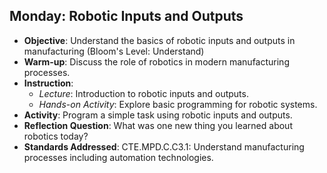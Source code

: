 ## Monday: Robotic Inputs and Outputs

- **Objective**: Understand the basics of robotic inputs and outputs in manufacturing (Bloom's Level: Understand)
- **Warm-up**: Discuss the role of robotics in modern manufacturing processes.
- **Instruction**:
  - *Lecture*: Introduction to robotic inputs and outputs.
  - *Hands-on Activity*: Explore basic programming for robotic systems.
- **Activity**: Program a simple task using robotic inputs and outputs.
- **Reflection Question**: What was one new thing you learned about robotics today?
- **Standards Addressed**: CTE.MPD.C.C3.1: Understand manufacturing processes including automation technologies.
